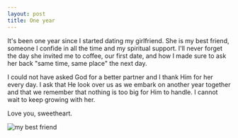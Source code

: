 ```yaml
---
layout: post
title: One year
---
```


It's been one year since I started dating my girlfriend. She is my best friend, someone I confide in all the time and my spiritual support. I'll never forget the day she invited me to coffee, our first date, and how I made sure to ask her back "same time, same place" the next day. 

I could not have asked God for a better partner and I thank Him for her every day. I ask that He look over us as we embark on another year together and that we remember that nothing is too big for Him to handle. I cannot wait to keep growing with her. 

Love you, sweetheart. 

![my best friend](http://dl.dropbox.com/u/418570/kyledreger/one-year.jpg "my best friend") 